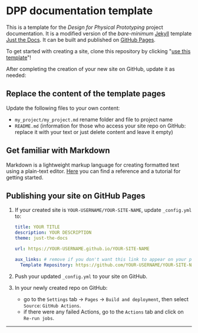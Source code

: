 # DPP documentation template

This is a template for the *Design for Physical Prototyping* project documentation. 
It is a modified version of the *bare-minimum* [Jekyll] template [Just the Docs].
It can be built and published on [GitHub Pages].

To get started with creating a site, clone this repository by clicking "[use this template]"!

After completing the creation of your new site on GitHub, update it as needed:

## Replace the content of the template pages

Update the following files to your own content:

- `my_project/my_project.md` rename folder and file to project name
- `README.md` (information for those who access your site repo on GitHub: replace it with your text or just delete content and leave it empty)

## Get familiar with Markdown

Markdown is a lightweight markup language for creating formatted text using a plain-text editor.
[Here](https://commonmark.org/help/) you can find a reference and a tutorial for getting started.

## Publishing your site on GitHub Pages

1.  If your created site is `YOUR-USERNAME/YOUR-SITE-NAME`, update `_config.yml` to:

    ```yaml
    title: YOUR TITLE
    description: YOUR DESCRIPTION
    theme: just-the-docs

    url: https://YOUR-USERNAME.github.io/YOUR-SITE-NAME

    aux_links: # remove if you don't want this link to appear on your pages
      Template Repository: https://github.com/YOUR-USERNAME/YOUR-SITE-NAME
    ```

2.  Push your updated `_config.yml` to your site on GitHub.

3.  In your newly created repo on GitHub:
    - go to the `Settings` tab -> `Pages` -> `Build and deployment`, then select `Source`: `GitHub Actions`.
    - if there were any failed Actions, go to the `Actions` tab and click on `Re-run jobs`.

----

[^1]: [It can take up to 10 minutes for changes to your site to publish after you push the changes to GitHub](https://docs.github.com/en/pages/setting-up-a-github-pages-site-with-jekyll/creating-a-github-pages-site-with-jekyll#creating-your-site).

[Jekyll]: https://jekyllrb.com
[Just the Docs]: https://github.com/just-the-docs/just-the-docs-template
[GitHub Pages]: https://docs.github.com/en/pages
[use this template]: https://github.com/pretoms/dpp_docs_template/generate
